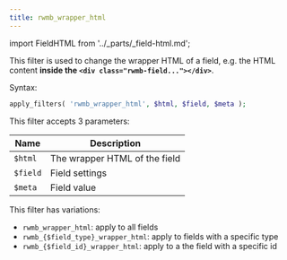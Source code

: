 ```yaml
---
title: rwmb_wrapper_html
---
```


import FieldHTML from '../_parts/_field-html.md';

This filter is used to change the wrapper HTML of a field, e.g. the HTML content **inside the `<div class="rwmb-field..."></div>`**.

<FieldHTML />

Syntax:

```php
apply_filters( 'rwmb_wrapper_html', $html, $field, $meta );
```

This filter accepts 3 parameters:

Name|Description
---|---
`$html`| The wrapper HTML of the field
`$field`| Field settings
`$meta`| Field value

This filter has variations:

- `rwmb_wrapper_html`: apply to all fields
- `rwmb_{$field_type}_wrapper_html`: apply to fields with a specific type
- `rwmb_{$field_id}_wrapper_html`: apply to a the field with a specific id
